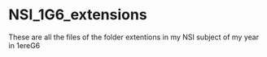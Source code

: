 # NSI_1G6_extensions
 These are all the files of the folder extentions in my NSI subject of my year in 1ereG6
